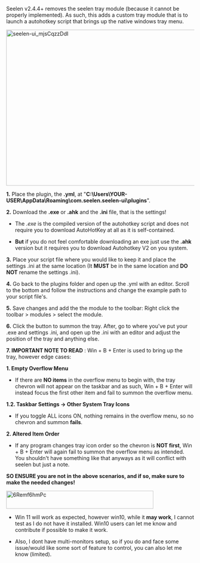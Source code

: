 Seelen v2.4.4+ removes the seelen tray module (because it cannot be properly implemented). As such, this adds a custom tray module that is to launch a autohotkey script that brings up the native windows tray menu.

<img width="550" height="417" alt="seelen-ui_mjsCqzzDdI" src="https://github.com/user-attachments/assets/e9ca5018-2fc1-4f57-a674-a5d22d1b7f80" />

**1.** Place the plugin, the **.yml**, at "**C:\Users\YOUR-USER\AppData\Roaming\com.seelen.seelen-ui\plugins**".

**2.** Download the **.exe** or **.ahk** and the **.ini** file, that is the settings!

 - The *.exe* is the compiled version of the autohotkey script and does not require you to download AutoHotKey at all as it is self-contained.

- **But** if you do not feel comfortable downloading an exe just use the **.ahk** version but it requires you to download Autohotkey V2 on you system.

**3.** Place your script file where you would like to keep it and place the settings .ini at the same location (It **MUST** be in the same location and **DO NOT** rename the settings .ini).

**4.** Go back to the plugins folder and open up the .yml with an editor. Scroll to the bottom and follow the instructions and change the example path to your script file's.

**5.** Save changes and add the the module to the toolbar: Right click the toolbar > modules > select the module.

**6.** Click the button to summon the tray. After, go to where you've put your .exe and settings .ini, and open up the .ini with an editor and adjust the position of the tray and anything else.

**7. IMPORTANT NOTE TO READ** : Win + B + Enter is used to bring up the tray, however edge cases:

**1. Empty Overflow Menu**

   - If there are **NO items** in the overflow menu to begin with, the tray chevron will not appear on the taskbar and as such, Win + B + Enter will instead focus the first other item and fail to summon the overflow menu.

**1.2. Taskbar Settings → Other System Tray Icons**

   - If you toggle ALL icons ON, nothing remains in the overflow menu, so no chevron and summon **fails**.

**2. Altered Item Order**

   - If any program changes tray icon order so the chevron is **NOT first**, Win + B + Enter will again fail to summon the overflow menu as intended. You shouldn't have something like that anyways as it will conflict with seelen but just a note.

**SO ENSURE you are not in the above scenarios, and if so, make sure to make the needed changes!**

<img width="394" height="48" alt="6Remf6hmPc" src="https://github.com/user-attachments/assets/6338dcf1-2a05-45d0-9f02-0d5bcc1df3e6" />

- Win 11 will work as expected, however win10, while it **may work**, I cannot test as I do not have it installed. Win10 users can let me know and contribute if possible to make it work.

- Also, I dont have multi-monitors setup, so if you do and face some issue/would like some sort of feature to control, you can also let me know (limited).

